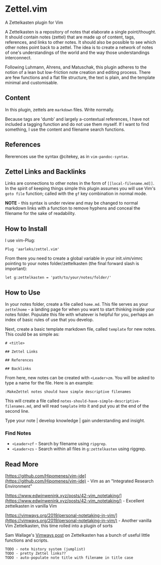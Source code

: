 # Zettel.vim

A Zettelkasten plugin for Vim

A Zettelkasten is a repository of notes that elaborate a single point/thought. It should contain notes (zettel) that are made up of content, tags, references, and links to other notes. It should also be possible to see which other notes point back to a zettel. The idea is to create a network of notes of one's understandings of the world and the way those understandings interconnect.

Following Luhmann, Ahrens, and Matuschak, this plugin adheres to the notion of a lean but low-friction note creation and editing process. There are few functions and a flat file structure, the text is plain, and the template minimal and customisable.

## Content

In this plugin, zettels are `markdown` files. Write normally.

Because tags are 'dumb' and largely a-contextual references, I have not included a tagging function and do not use them myself. If I want to find something, I use the content and filename search functions.

## References

Rererences use the syntax @citekey, as in `vim-pandoc-syntax`.

## Zettel Links and Backlinks

Links are connections to other notes in the form of `[[local-filename.md]]`. In the spirit of keeping things simple this plugin assumes you will use Vim's `goto file` function; called with the `gf` key combination in normal mode.

**NOTE** - this syntax is under review and may be changed to normal markdown links with a function to remove hyphens and conceal the filename for the sake of readability.

## How to Install

I use vim-Plug:

```
Plug 'aarleks/zettel.vim'
```

From there you need to create a global variable in your init.vim/vimrc pointing to your notes folder/zettelkasten (the final forward slash is important):

```
let g:zettelkasten = 'path/to/your/notes/folder/'
```

## How to Use

In your notes folder, create a file called `home.md`. This file serves as your `zettelhome` - a landing page for when you want to start thinking inside your notes folder. Populate this file with whatever is helpful for you, perhaps an index of basic rules of use that you develop.

Next, create a basic template markdown file, called `template` for new notes. This could be as simple as:

```
# <title>

## Zettel Links

## References

## Backlinks
```

From here, new notes can be created with `<Leader>zm`. You will be asked to type a name for the file. Here is an example:

```
:MakeZettel notes should have simple descriptive filenames
```

This will create a file called `notes-should-have-simple-descriptive-filenames.md`, and will read `template` into it and put you at the end of the second line.

Type your note | develop knowledge | gain understanding and insight.

### Find Notes

* `<Leader>zf` - Search by filename using `ripgrep`.
* `<Leader>zs` - Search within all files in `g:zettelkasten` using riggrep.

## Read More

[https://github.com/Hipomenes/vim-ide](https://github.com/Hipomenes/vim-ide) - Vim as an "Integrated Research Environment"

[https://www.edwinwenink.xyz/posts/42-vim_notetaking/](https://www.edwinwenink.xyz/posts/42-vim_notetaking/) - Excellent zettelkasten in vanilla Vim

[https://vimways.org/2019/personal-notetaking-in-vim/](https://vimways.org/2019/personal-notetaking-in-vim/) - Another vanilla Vim Zettelkasten, this time rolled into a plugin of sorts

Sam Wallage's [Vimways post](https://vimways.org/2019/personal-notetaking-in-vim/) on Zettelkasten has a bunch of useful little functions and scripts.

```
TODO - note history system (jumplist)
TODO - pretty Zettel links??
TODO - auto-populate note title with filename in title case

```

